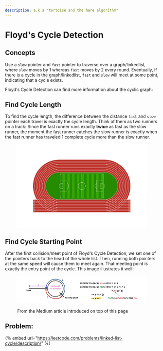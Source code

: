 ```yaml
---
description: a.k.a "tortoise and the hare algorithm"
---
```


# Floyd's Cycle Detection

## Concepts

Use a `slow` pointer and `fast` pointer to traverse over a graph/linkedlist, where `slow` moves by 1 whereas `fast` moves by 2 every round. Eventually, if there is a cycle in the graph/linkedlist, `fast` and `slow` will meet at some point, indicating that a cycle exists.



Floyd's Cycle Detection can find more information about the cyclic graph:

## Find Cycle Length

To find the cycle length, the difference between the distance  `fast` and `slow` pointer each travel is exactly the cycle length. Think of them as two runners on a track: Since the fast runner runs exactly **twice** as fast as the slow runner, the moment the fast runner catches the slow runner is exactly when the fast runner has traveled 1 complete cycle more than the slow runner.

<figure><img src="../.gitbook/assets/image (1).png" alt=""><figcaption></figcaption></figure>

## Find Cycle Starting Point

After the first collision/meet point of Floyd's Cycle Detection, we set one of the pointers back to the head of the whole list. Then, running both pointers at the same speed will cause them to meet again. That meeting point is exactly the entry point of the cycle. This image illustrates it well:

<figure><img src="../.gitbook/assets/image (2).png" alt=""><figcaption><p>From the Medium article introduced on top of this page</p></figcaption></figure>



## Problem:

{% embed url="https://leetcode.com/problems/linked-list-cycle/description/" %}
